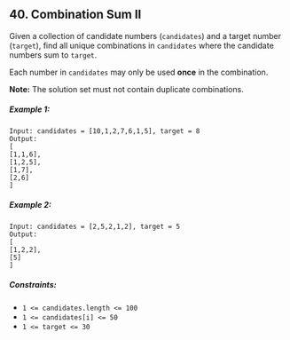## 40. Combination Sum II

Given a collection of candidate numbers (```candidates```) and a target number (```target```), find all unique combinations in ```candidates``` where the candidate numbers sum to ```target```.

Each number in ```candidates``` may only be used **once** in the combination.

**Note:** The solution set must not contain duplicate combinations.

##### Example 1:
```
Input: candidates = [10,1,2,7,6,1,5], target = 8
Output:
[
[1,1,6],
[1,2,5],
[1,7],
[2,6]
]
```
##### Example 2:
```
Input: candidates = [2,5,2,1,2], target = 5
Output:
[
[1,2,2],
[5]
]
```

##### Constraints:

* ```1 <= candidates.length <= 100```
* ```1 <= candidates[i] <= 50```
* ```1 <= target <= 30```